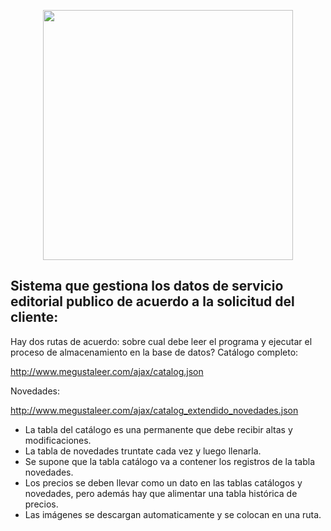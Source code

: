 <p align="center"><img src="https://res.cloudinary.com/dtfbvvkyp/image/upload/v1566331377/laravel-logolockup-cmyk-red.svg" width="400"></p>

<p align="center">

</p>

## Sistema que gestiona los datos de servicio editorial publico de acuerdo a la solicitud del cliente:

Hay dos rutas de acuerdo: sobre cual debe leer el programa y ejecutar el proceso de almacenamiento en la base de datos?
Catálogo completo:

http://www.megustaleer.com/ajax/catalog.json

Novedades:

http://www.megustaleer.com/ajax/catalog_extendido_novedades.json

- La tabla del catálogo es una permanente que debe recibir altas y modificaciones.
- La tabla de novedades truntate cada vez y luego llenarla.
- Se supone que la tabla catálogo va a contener los registros de la tabla novedades.
- Los precios se deben llevar como un dato en las tablas catálogos y novedades, pero además hay que alimentar una tabla histórica de precios.
- Las imágenes se descargan automaticamente y se colocan en una ruta.

